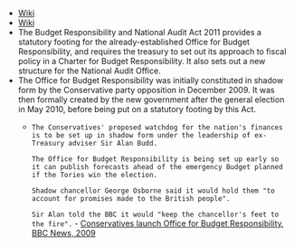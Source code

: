 - [Wiki](https://en.wikipedia.org/wiki/Budget_Responsibility_and_National_Audit_Act_2011)
- [Wiki](https://en.wikipedia.org/wiki/Office_for_Budget_Responsibility)
- The Budget Responsibility and National Audit Act 2011 provides a statutory footing for the already-established Office for Budget Responsibility, and requires the treasury to set out its approach to fiscal policy in a Charter for Budget Responsibility. It also sets out a new structure for the National Audit Office.
- The Office for Budget Responsibility was initially constituted in shadow form by the Conservative party opposition in December 2009. It was then formally created by the new government after the general election in May 2010, before being put on a statutory footing by this Act.
    - `The Conservatives' proposed watchdog for the nation's finances is to be set up in shadow form under the leadership of ex-Treasury adviser Sir Alan Budd.`
      
      `The Office for Budget Responsibility is being set up early so it can publish forecasts ahead of the emergency Budget planned if the Tories win the election.`
      
      `Shadow chancellor George Osborne said it would hold them "to account for promises made to the British people".`
      
      `Sir Alan told the BBC it would "keep the chancellor's feet to the fire".` - [Conservatives launch Office for Budget Responsibility, BBC News, 2009](http://news.bbc.co.uk/1/hi/uk_politics/8401517.stm)